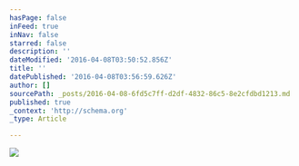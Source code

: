 ```yaml
---
hasPage: false
inFeed: true
inNav: false
starred: false
description: ''
dateModified: '2016-04-08T03:50:52.856Z'
title: ''
datePublished: '2016-04-08T03:56:59.626Z'
author: []
sourcePath: _posts/2016-04-08-6fd5c7ff-d2df-4832-86c5-8e2cfdbd1213.md
published: true
_context: 'http://schema.org'
_type: Article

---
```

![](https://the-grid-user-content.s3-us-west-2.amazonaws.com/d41502e1-8234-4df7-842f-af53f94ab4b7.jpg)